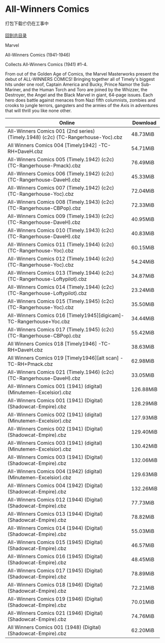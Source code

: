 # All-Winners Comics

打包下载📦仍在工事中

[回到总目录](/Catalogs.md)

Marvel

All-Winners Comics (1941-1946)

Collects All-Winners Comics (1941) #1-4.



From out of the Golden Age of Comics, the Marvel Masterworks present the debut of ALL-WINNERS COMICS! Bringing together all of Timely's biggest hits under one roof, Captain America and Bucky, Prince Namor the Sub-Mariner, and the Human Torch and Toro are joined by the Whizzer, the Destroyer, the Angel and the Black Marvel in giant, 64-page issues. Each hero does battle against menaces from Nazi fifth columnists, zombies and crooks to jungle terrors, gangsters and the armies of the Axis in adventures that will thrill you like none other.





Online | Download
--- | ---
All-Winners Comics 001 (2nd series) (Timely.1948) (c2c) (TC-Rangerhouse-Yoc).cbz | 48.73MiB
All Winners Comics 004 [Timely1942] -TC-RH+DaveH.cbz | 54.71MiB
All-Winners Comics 005 (Timely.1942) (c2c) (TC-Rangerhouse-Pmack).cbz | 76.49MiB
All-Winners Comics 006 (Timely.1942) (c2c) (TC-Rangerhouse-DaveH).cbz | 45.33MiB
All-Winners Comics 007 (Timely.1942) (c2c) (TC-Rangerhouse-Yoc).cbz | 72.04MiB
All-Winners Comics 008 (Timely.1943) (c2c) (TC-Rangerhouse-CBPop).cbz | 72.33MiB
All-Winners Comics 009 (Timely.1943) (c2c) (TC-Rangerhouse-DaveH).cbz | 40.95MiB
All-Winners Comics 010 (Timely.1943) (c2c) (TC-Rangerhouse-DaveH).cbz | 40.83MiB
All-Winners Comics 011 (Timely.1944) (c2c) (TC-Rangerhouse-Yoc).cbz | 60.15MiB
All-Winners Comics 012 (Timely.1944) (c2c) (TC-Rangerhouse-Yoc).cbz | 54.24MiB
All-Winners Comics 013 (Timely.1944) (c2c) (TC-Rangerhouse-Loftypilot).cbz | 34.87MiB
All-Winners Comics 014 (Timely.1944) (c2c) (TC-Rangerhouse-Loftypilot).cbz | 23.24MiB
All-Winners Comics 015 (Timely.1945) (c2c) (TC-Rangerhouse-Yoc).cbz | 35.50MiB
All-Winners Comics 016 [Timely1945][digicam]-TC-Rangerhouse+Yoc.cbz | 34.44MiB
All-Winners Comics 017 (Timely.1945) (c2c) (TC-Rangerhouse-CBPop).cbz | 55.42MiB
All Winners Comics 018 [Timely1946] -TC-RH+DaveH.cbz | 38.63MiB
All Winners Comics 019 [Timely1946][alt scan] -TC-RH+Pmack.cbz | 62.98MiB
All-Winners Comics 021 (Timely.1946) (c2c) (TC-Rangerhouse-DaveH).cbz | 33.05MiB
All-Winners Comics 001 (1941) (digital) (Minutemen-Excelsior).cbz | 126.88MiB
All-Winners Comics 001 (1941) (Digital) (Shadowcat-Empire).cbz | 128.29MiB
All-Winners Comics 002 (1941) (digital) (Minutemen-Excelsior).cbz | 127.93MiB
All-Winners Comics 002 (1941) (Digital) (Shadowcat-Empire).cbz | 129.40MiB
All-Winners Comics 003 (1941) (digital) (Minutemen-Excelsior).cbz | 130.42MiB
All-Winners Comics 003 (1941) (Digital) (Shadowcat-Empire).cbz | 132.06MiB
All-Winners Comics 004 (1942) (digital) (Minutemen-Excelsior).cbz | 129.63MiB
All-Winners Comics 004 (1942) (Digital) (Shadowcat-Empire).cbz | 132.26MiB
All-Winners Comics 012 (1944) (Digital) (Shadowcat-Empire).cbz | 77.73MiB
All-Winners Comics 013 (1944) (Digital) (Shadowcat-Empire).cbz | 78.82MiB
All-Winners Comics 014 (1944) (Digital) (Shadowcat-Empire).cbz | 55.03MiB
All-Winners Comics 015 (1945) (Digital) (Shadowcat-Empire).cbz | 46.57MiB
All-Winners Comics 016 (1945) (Digital) (Shadowcat-Empire).cbz | 48.45MiB
All-Winners Comics 017 (1945) (Digital) (Shadowcat-Empire).cbz | 78.89MiB
All-Winners Comics 018 (1946) (Digital) (Shadowcat-Empire).cbz | 72.21MiB
All-Winners Comics 019 (1946) (Digital) (Shadowcat-Empire).cbz | 70.01MiB
All-Winners Comics 021 (1946) (Digital) (Shadowcat-Empire).cbz | 74.76MiB
All Winners Comics 001 (1948) (Digital) (Shadowcat-Empire).cbz | 62.20MiB
